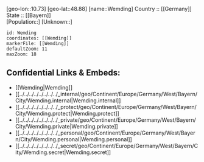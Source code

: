 ﻿---
location: [48.88,10.73] 
mapzoom: [7,12] 
mapmarker: city 
type: City
tags:
- geo/City


SpocWebEntityId: 35535
isDeleted: false
confidential: public

---
[geo-lon::10.73] 
[geo-lat::48.88] 
[name::Wemding] 
Country :: [[Germany]]  
State :: [[Bayern]]  
[Population::] 
[Unknown::] 


```leaflet
id: Wemding
coordinates: [[Wemding]] 
markerFile: [[Wemding]] 
defaultZoom: 11 
maxZoom: 18
```


## Confidential Links & Embeds: 
- [[Wemding|Wemding]]  
- [[../../../../../../../../_internal/geo/Continent/Europe/Germany/West/Bayern/City/Wemding.internal|Wemding.internal]] 
- [[../../../../../../../../_protect/geo/Continent/Europe/Germany/West/Bayern/City/Wemding.protect|Wemding.protect]] 
- [[../../../../../../../../_private/geo/Continent/Europe/Germany/West/Bayern/City/Wemding.private|Wemding.private]] 
- [[../../../../../../../../_personal/geo/Continent/Europe/Germany/West/Bayern/City/Wemding.personal|Wemding.personal]] 
- [[../../../../../../../../_secret/geo/Continent/Europe/Germany/West/Bayern/City/Wemding.secret|Wemding.secret]] 

